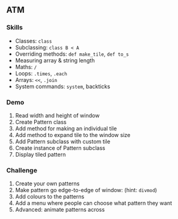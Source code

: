 ## ATM

### Skills

- Classes: `class`
- Subclassing: `class B < A`
- Overriding methods: `def make_tile`, `def to_s`
- Measuring array & string length
- Maths: `/`
- Loops: `.times`, `.each`
- Arrays: `<<`, `.join`
- System commands: `system`, backticks

### Demo

1. Read width and height of window
2. Create Pattern class
3. Add method for making an individual tile
4. Add method to expand tile to the window size
5. Add Pattern subclass with custom tile
6. Create instance of Pattern subclass
7. Display tiled pattern

### Challenge
1. Create your own patterns
2. Make pattern go edge-to-edge of window: (hint: `divmod`)
3. Add colours to the patterns
4. Add a menu where people can choose what pattern they want
5. Advanced: animate patterns across